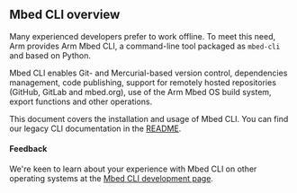 <h2 id="mbed-cli">Mbed CLI overview</h2>

Many experienced developers prefer to work offline. To meet this need, Arm provides Arm Mbed CLI, a command-line tool packaged as `mbed-cli` and based on Python.

Mbed CLI enables Git- and Mercurial-based version control, dependencies management, code publishing, support for remotely hosted repositories (GitHub, GitLab and mbed.org), use of the Arm Mbed OS build system, export functions and other operations.

This document covers the installation and usage of Mbed CLI. You can find our legacy CLI documentation in the <a href="https://github.com/ARMmbed/mbed-cli/blob/master/README.md" target="_blank">README</a>.

#### Feedback

We're keen to learn about your experience with Mbed CLI on other operating systems at the <a href="https://github.com/ARMmbed/mbed-cli" target="_blank">Mbed CLI development page</a>.
